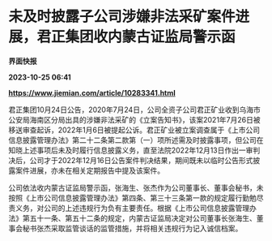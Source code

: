 # 未及时披露子公司涉嫌非法采矿案件进展，君正集团收内蒙古证监局警示函
**界面快报**

**2023-10-25 06:41**

**https://www.jiemian.com/article/10283341.html**

君正集团10月24日公告，2020年7月24日，公司全资子公司君正矿业收到乌海市公安局海南区分局出具的涉嫌非法采矿的《立案告知书》，该案2021年7月26日被移送审查起诉，2022年1月6日被提起公诉。君正矿业被立案调查属于《上市公司信息披露管理办法》第二十二条第二款第（一）项所述需及时披露事项，但公司在知晓上述事项后未及时履行信息披露义务，直至法院2022年12月13日作出一审判决后，公司才于2022年12月16日公告案件判决结果，期间既未以临时公告形式披露案件进展，亦未在相关定期报告中提及该案件。

公司依法收内蒙古证监局警示函，张海生、张杰作为公司董事长、董事会秘书，未按照《上市公司信息披露管理办法》第四条、第三十三条第一款的规定履行勤勉尽责义务，对公司的上述违规行为负有主要责任。根据《上市公司信息披露管理办法》第五十一条、第五十二条的规定，内蒙古证监局决定对公司董事长张海生、董事会秘书张杰采取监管谈话的监管措施，并将相关违规行为记入诚信档案。